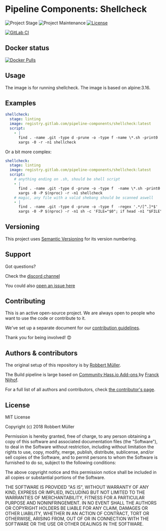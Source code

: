 # Pipeline Components: Shellcheck

![Project Stage][project-stage-shield]
![Project Maintenance][maintenance-shield]
[![License][license-shield]](LICENSE)

[![GitLab CI][gitlabci-shield]][gitlabci]

## Docker status

[![Docker Pulls][pulls-shield]][dockerhub]

## Usage

The image is for running shellcheck. The image is based on alpine:3.16.

## Examples

```yaml
shellcheck:
  stage: linting
  image: registry.gitlab.com/pipeline-components/shellcheck:latest
  script:
    - |
      find . -name .git -type d -prune -o -type f -name \*.sh -print0 |
      xargs -0 -r -n1 shellcheck
```

Or a bit more complex:

```yaml
shellcheck:
  stage: linting
  image: registry.gitlab.com/pipeline-components/shellcheck:latest
  script:
    # anything ending on .sh, should be shell script
    - |
      find . -name .git -type d -prune -o -type f  -name \*.sh -print0 |
      xargs -0 -P $(nproc) -r -n1 shellcheck
    # magic, any file with a valid shebang should be scanned aswell
    - |
      find . -name .git -type d -prune -o -type f  -regex '.*/[^.]*$'   -print0 |
      xargs -0 -P $(nproc) -r -n1 sh -c 'FILE="$0"; if head -n1 "$FILE" |grep -q "^#\\! \?/.\+\(ba|d|k\)\?sh" ; then shellcheck "$FILE" ; else /bin/true ; fi '
```

## Versioning

This project uses [Semantic Versioning][semver] for its version numbering.

## Support

Got questions?

Check the [discord channel][discord]

You could also [open an issue here][issue]

## Contributing

This is an active open-source project. We are always open to people who want to
use the code or contribute to it.

We've set up a separate document for our [contribution guidelines](CONTRIBUTING.md).

Thank you for being involved! :heart_eyes:

## Authors & contributors

The original setup of this repository is by [Robbert Müller][mjrider].

The Build pipeline is large based on [Community Hass.io Add-ons
][hassio-addons] by [Franck Nijhof][frenck].

For a full list of all authors and contributors,
check [the contributor's page][contributors].

## License

MIT License

Copyright (c) 2018 Robbert Müller

Permission is hereby granted, free of charge, to any person obtaining a copy
of this software and associated documentation files (the "Software"), to deal
in the Software without restriction, including without limitation the rights
to use, copy, modify, merge, publish, distribute, sublicense, and/or sell
copies of the Software, and to permit persons to whom the Software is
furnished to do so, subject to the following conditions:

The above copyright notice and this permission notice shall be included in all
copies or substantial portions of the Software.

THE SOFTWARE IS PROVIDED "AS IS", WITHOUT WARRANTY OF ANY KIND, EXPRESS OR
IMPLIED, INCLUDING BUT NOT LIMITED TO THE WARRANTIES OF MERCHANTABILITY,
FITNESS FOR A PARTICULAR PURPOSE AND NONINFRINGEMENT. IN NO EVENT SHALL THE
AUTHORS OR COPYRIGHT HOLDERS BE LIABLE FOR ANY CLAIM, DAMAGES OR OTHER
LIABILITY, WHETHER IN AN ACTION OF CONTRACT, TORT OR OTHERWISE, ARISING FROM,
OUT OF OR IN CONNECTION WITH THE SOFTWARE OR THE USE OR OTHER DEALINGS IN THE
SOFTWARE.

[commits]: https://gitlab.com/pipeline-components/shellcheck/-/commits/master
[contributors]: https://gitlab.com/pipeline-components/shellcheck/-/graphs/master
[dockerhub]: https://hub.docker.com/r/pipelinecomponents/shellcheck
[license-shield]: https://img.shields.io/badge/License-MIT-green.svg
[mjrider]: https://gitlab.com/mjrider
[discord]: https://discord.gg/vhxWFfP
[gitlabci-shield]: https://img.shields.io/gitlab/pipeline/pipeline-components/shellcheck.svg
[gitlabci]: https://gitlab.com/pipeline-components/shellcheck/-/commits/master
[issue]: https://gitlab.com/pipeline-components/shellcheck/issues
[keepchangelog]: http://keepachangelog.com/en/1.0.0/
[maintenance-shield]: https://img.shields.io/maintenance/yes/2025.svg
[project-stage-shield]: https://img.shields.io/badge/project%20stage-production%20ready-brightgreen.svg
[pulls-shield]: https://img.shields.io/docker/pulls/pipelinecomponents/shellcheck.svg
[releases]: https://gitlab.com/pipeline-components/shellcheck/tags
[repository]: https://gitlab.com/pipeline-components/shellcheck
[semver]: http://semver.org/spec/v2.0.0.html

[frenck]: https://github.com/frenck
[hassio-addons]: https://github.com/hassio-addons
